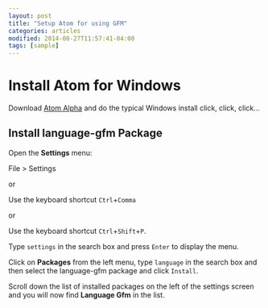 ```yaml
---
layout: post
title: "Setup Atom for using GFM"
categories: articles
modified: 2014-08-27T11:57:41-04:00
tags: [sample]
---
```


# Install Atom for Windows

Download [Atom Alpha](https://atom.io/) and do the typical Windows install click, click, click...

## Install language-gfm Package

Open the **Settings** menu:

File > Settings

or

Use the keyboard shortcut `Ctrl`+`Comma`

or

Use the keyboard shortcut `Ctrl`+`Shift`+`P`.

Type `settings` in the search box and press `Enter` to display the menu.

Click on **Packages** from the left menu, type `language` in the search box and then select the language-gfm package and click `Install`.

Scroll down the list of installed packages on the left of the settings screen and you will now find **Language Gfm** in the list.
